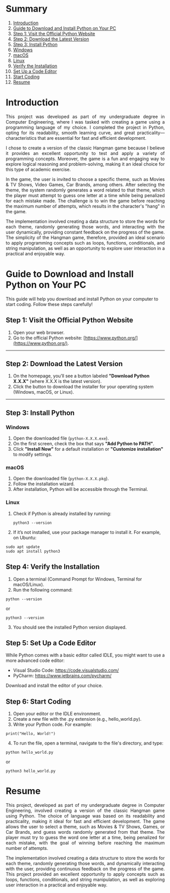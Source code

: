 # Summary
01. [Introduction](#Introduction)
00. [Guide to Download and Install Python on Your PC](#guide-to-download-and-install-python-on-your-PC)
00. [Step 1: Visit the Official Python Website](#step-1-visit-the-official-python-website)
00. [Step 2: Download the Latest Version](#step-2-download-the-latest-version)
00. [Step 3: Install Python](#step-3-install-python)
   00. [Windows](#windows)
   00. [macOS](#macos)
   00. [Linux](#linux)
00. [Verify the Installation](#step-4-verify-the-installation)
00. [Set Up a Code Editor](#step-5-set-up-a-code-editor)
00. [Start Coding](#step-6-start-coding)
00. [Resume](#resume)


# Introduction

<div class="introduction" align="justify">
This project was developed as part of my undergraduate degree in Computer Engineering, where I was tasked with creating a game using a programming language of my choice. I completed the project in Python, opting for its readability, smooth learning curve, and great practicality—characteristics that are essential for fast and efficient development.

I chose to create a version of the classic Hangman game because I believe it provides an excellent opportunity to test and apply a variety of programming concepts. Moreover, the game is a fun and engaging way to explore logical reasoning and problem-solving, making it an ideal choice for this type of academic exercise.

In the game, the user is invited to choose a specific theme, such as Movies & TV Shows, Video Games, Car Brands, among others. After selecting the theme, the system randomly generates a word related to that theme, which the player must attempt to guess one letter at a time while being penalized for each mistake made. The challenge is to win the game before reaching the maximum number of attempts, which results in the character's "hang" in the game.

The implementation involved creating a data structure to store the words for each theme, randomly generating those words, and interacting with the user dynamically, providing constant feedback on the progress of the game. The simplicity of the Hangman game, therefore, provided an ideal scenario to apply programming concepts such as loops, functions, conditionals, and string manipulation, as well as an opportunity to explore user interaction in a practical and enjoyable way.
</div>

# Guide to Download and Install Python on Your PC
<div>
  
This guide will help you download and install Python on your computer to start coding. Follow these steps carefully!

## **Step 1: Visit the Official Python Website**
1. Open your web browser.
2. Go to the official Python website: [https://www.python.org/](https://www.python.org/).

---

## **Step 2: Download the Latest Version**
1. On the homepage, you’ll see a button labeled **"Download Python X.X.X"** (where X.X.X is the latest version).
2. Click the button to download the installer for your operating system (Windows, macOS, or Linux).

---

## **Step 3: Install Python**

### **Windows**
1. Open the downloaded file (`python-X.X.X.exe`).
2. On the first screen, check the box that says **"Add Python to PATH"**.
3. Click **"Install Now"** for a default installation or **"Customize installation"** to modify settings.

### **macOS**
1. Open the downloaded file (`python-X.X.X.pkg`).
2. Follow the installation wizard.
3. After installation, Python will be accessible through the Terminal.

### **Linux**
1. Check if Python is already installed by running:
   ```
   python3 --version
   ```

2. If it’s not installed, use your package manager to install it. For example, on Ubuntu:
```
sudo apt update
sudo apt install python3
```

## Step 4: Verify the Installation
1. Open a terminal (Command Prompt for Windows, Terminal for macOS/Linux).
2. Run the following command:
```
python --version
```
or
```
python3 --version
```
3. You should see the installed Python version displayed.

## Step 5: Set Up a Code Editor
While Python comes with a basic editor called IDLE, you might want to use a more advanced code editor:

- Visual Studio Code: https://code.visualstudio.com/
- PyCharm: https://www.jetbrains.com/pycharm/

Download and install the editor of your choice.

## Step 6: Start Coding
1. Open your editor or the IDLE environment.
2. Create a new file with the .py extension (e.g., hello_world.py).
3. Write your Python code. For example:
```
print("Hello, World!")
```
4. To run the file, open a terminal, navigate to the file's directory, and type:
```
python hello_world.py
```
or
```
python3 hello_world.py
```
</div>


# Resume

<div class="introduction" align="justify">
This project, developed as part of my undergraduate degree in Computer Engineering, involved creating a version of the classic Hangman game using Python. The choice of language was based on its readability and practicality, making it ideal for fast and efficient development. The game allows the user to select a theme, such as Movies & TV Shows, Games, or Car Brands, and guess words randomly generated from that theme. The player must try to guess the word one letter at a time, being penalized for each mistake, with the goal of winning before reaching the maximum number of attempts.

The implementation involved creating a data structure to store the words for each theme, randomly generating those words, and dynamically interacting with the user, providing continuous feedback on the progress of the game. This project provided an excellent opportunity to apply concepts such as loops, functions, conditionals, and string manipulation, as well as exploring user interaction in a practical and enjoyable way.
</div>
